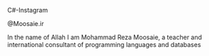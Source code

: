 C#-Instagram

@Moosaie.ir

In the name of Allah
I am Mohammad Reza Moosaie, a teacher and international consultant of programming languages ​​and databases
